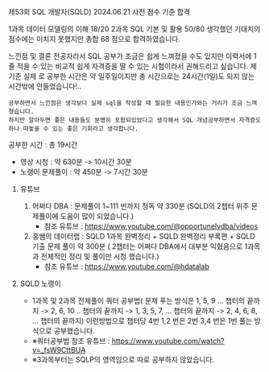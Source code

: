 제53회 SQL 개발자(SQLD)	2024.06.21 사전 점수 기준 합격	

1과목 데이터 모델링의 이해 18/20 
2과목 SQL 기본 및 활용 50/80
생각했던 기대치의 점수에는 미치지 못했지만 총합 68 점으로 합격하였습니다.

느낀점 및 결론 
    전공자라서 SQL 공부가 조금은 쉽게 느껴졌을 수도 있지만 이력서에 1줄 적을 수 있는 비교적 쉽게 자격증을 딸 수 있는 시험이라서 권해드리고 싶습니다. 
    제 기준 실제 로 공부한 시간은 약 일주일이지만 총 시간으로는 24시간(1일)도 되지 않는 시간밖에 안들었습니다!.. 
    
    공부하면서 느낀점은 생각보다 실제 sql을 작성할 때 필요한 내용인가와는 거리가 조금 느껴졌습니다.
    하지만 알아두면 좋은 내용들도 분명히 포함되있었다고 생각해서 SQL 개념공부하면서 자격증도 하나 따놓을 수 있는 좋은 기회라고 생각합니다.
    

공부한 시간 : 총 19시간
 - 영상 시청 : 약 630분 -> 10시간 30분
 - 노랭이 문제풀이 : 약 450분 -> 7시간 30분

1. 유튜브
   1) 어쩌다 DBA : 문제풀이 1~111 번까지 정독 약 330분 (SQLD의 2챕터 위주 문제풀이에 도움이 많이 되었습니다.)
      - 참조 유튜브 : https://www.youtube.com/@opportunelydba/videos
   3) 홍쌤의 데이터랩 : SQLD 1과목 완벽정리 + SQLD 완벽정리 부록편 + SQLD 기출 문제 풀이 약 300분 ( 2챕터는 어쩌다 DBA에서 대부분 익혔음으로 1과목과 전체적인 정리 및 풀이만 시청 했습니다.)
      - 참조 유튜브 : https://www.youtube.com/@hdatalab
  
2. SQLD 노랭이
   - 1과목 및 2과목 전체풀이 쿼터 공부법( 문제 푸는 방식은 1, 5, 9 ... 챕터의 끝까지 -> 2, 6, 10 .. 챕터의 끝까지 -> 1, 3, 5, 7, ... 챕터의 끝까지 -> 2, 4, 6, 8, ... 챕터의 끝까지) 이런방법으로 챕터당 4번 1,2 번은 2번 3,4 번은 1번 풀는 방식으로 공부했습니다.
   - ※쿼터공부법 참조 유튜브 : https://www.youtube.com/watch?v=_fsW9CttBUA
   - ※3과목부터는 SQLP의 영역임으로 따로 공부하지 않았습니다.
